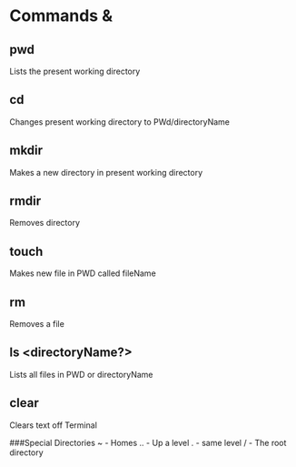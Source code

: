 # Commands & <arguments>
## pwd
Lists the present working directory
## cd <directoryName>
Changes present working directory to PWd/directoryName
## mkdir <newDirectoryName>
Makes a new directory in present working directory
## rmdir <directoryName>
Removes directory
## touch <fileName>
Makes new file in PWD called fileName
## rm <fileNAme>
Removes a file
## ls <directoryName?>
Lists all files in PWD or directoryName
## clear
Clears text off Terminal

###Special Directories
~ - Homes
.. - Up a level
. - same level
/ - The root directory